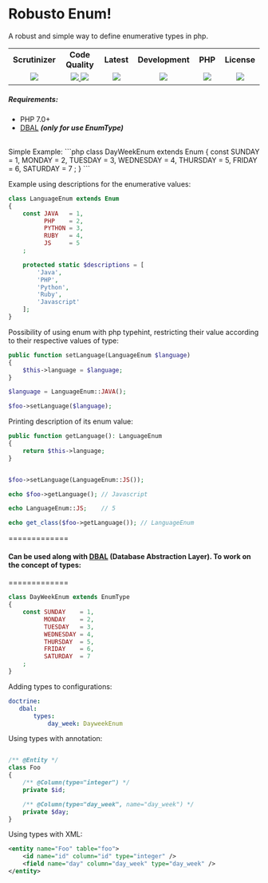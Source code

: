 Robusto Enum!
=============
A robust and simple way to define enumerative types in php.

<table width="890"><tr>
    <td width="116" align="center"><b>Scrutinizer</b></td>
    <td width="142" align="center"><b>Code Quality</b></td>
    <td width="122" align="center"><b>Latest</b></td>
    <td width="142" align="center"><b>Development</b></td>
    <td width="108" align="center"><b>PHP</b></td>
    <td width="110" align="center"><b>License</b></td>
</tr>
<tr>
    <td valign="top" width="136" align="center">
        <a href="https://scrutinizer-ci.com/g/jarddel/enum/build-status/master">
            <img src="https://scrutinizer-ci.com/g/jarddel/enum/badges/build.png?b=master">
	</a>
    </td>
    <td valign="top" width="230" align="center">
        <a href="https://scrutinizer-ci.com/g/jarddel/enum/?branch=master">
            <img src="https://scrutinizer-ci.com/g/jarddel/enum/badges/quality-score.png?b=master">
	</a>
        <a href="https://www.codacy.com/app/jarddel/enum">
            <img src="https://api.codacy.com/project/badge/Grade/a4f78b13d720474da8e0fcc6e7343710">
	</a>
    </td>
    <td valign="top" width="132" align="center">
        <a href="https://packagist.org/packages/robusto/enum">
	    <img src="https://poser.pugx.org/robusto/enum/v/stable">
	</a>
    </td>
    <td valign="top" width="152" align="center">
        <a href="https://packagist.org/packages/robusto/enum">
	    <img src="https://poser.pugx.org/robusto/enum/v/unstable">
	</a>
    </td>
    <td valign="top" width="143" align="center">
        <a href="https://php.net/">
	    <img src="https://img.shields.io/badge/PHP-%3E%3D%207.0-8892BF.svg">
	</a>
    </td>
    <td valign="top" width="110" align="center">
        <a href="https://packagist.org/packages/robusto/enum">
	    <img src="https://poser.pugx.org/robusto/enum/license">
	</a>
    </td>
</tr></table>

##### Requirements:
- PHP 7.0+
- [DBAL](https://github.com/doctrine/dbal) ***(only for use EnumType)***

<br />
Simple Example:
```php
class DayWeekEnum extends Enum
{
	const SUNDAY    = 1,
	      MONDAY    = 2,
	      TUESDAY   = 3,
	      WEDNESDAY = 4,
	      THURSDAY  = 5,
	      FRIDAY    = 6,
	      SATURDAY  = 7
    ;
}
```

Example using descriptions for the enumerative values:
```php
class LanguageEnum extends Enum
{
    const JAVA   = 1,
	      PHP    = 2,
	      PYTHON = 3,
	      RUBY   = 4,
	      JS     = 5
    ;

    protected static $descriptions = [
    	'Java',
    	'PHP',
    	'Python',
    	'Ruby',
    	'Javascript'
    ];
}
```

Possibility of using enum with php typehint, restricting their value according to their respective values of type:
```php
public function setLanguage(LanguageEnum $language) 
{
    $this->language = $language;
}

$language = LanguageEnum::JAVA();

$foo->setLanguage($language);
```


Printing description of its enum value:
```php
public function getLanguage(): LanguageEnum 
{
    return $this->language;
}


$foo->setLanguage(LanguageEnum::JS());

echo $foo->getLanguage(); // Javascript

echo LanguageEnum::JS;    // 5

echo get_class($foo->getLanguage()); // LanguageEnum
```
=============
#### Can be used along with [DBAL](https://github.com/doctrine/dbal) (Database Abstraction Layer). To work on the concept of types:
=============
```php
class DayWeekEnum extends EnumType
{
	const SUNDAY    = 1,
	      MONDAY    = 2,
	      TUESDAY   = 3,
	      WEDNESDAY = 4,
	      THURSDAY  = 5,
	      FRIDAY    = 6,
	      SATURDAY  = 7
    ;
}
```

Adding types to configurations:

```yml
doctrine:
   dbal:
       types:
           day_week: DayweekEnum
```
Using types with annotation:

```php

/** @Entity */
class Foo
{
    /** @Column(type="integer") */
    private $id;

    /** @Column(type="day_week", name="day_week") */
    private $day;
}
```

Using types with XML:
```xml
<entity name="Foo" table="foo">
    <id name="id" column="id" type="integer" />
    <field name="day" column="day_week" type="day_week" />
</entity>
```

